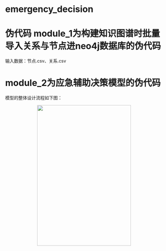 emergency_decision
===
伪代码
module_1为构建知识图谱时批量导入关系与节点进neo4j数据库的伪代码
======
输入数据：节点.csv、关系.csv

module_2为应急辅助决策模型的伪代码
======
模型的整体设计流程如下图：<br>
<div align=center><img src="https://github.com/loyalty-fox/emergency_decision/assets/56210508/0f813d24-5f48-427d-a8e0-7ee725d3ffcf" width="300" height="450" /></div>
